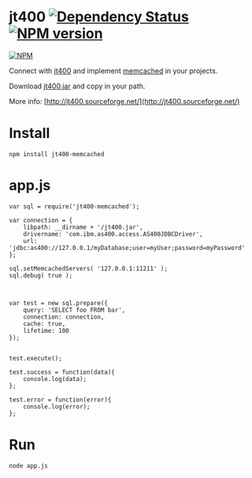 # jt400 [![Dependency Status](https://david-dm.org/patriksimek/jt400-memcached.png)](https://david-dm.org/patriksimek/jt400-memcached) [![NPM version](https://badge.fury.io/js/jt400-memcached.png)](http://badge.fury.io/js/jt400-memcached)

[![NPM](https://nodei.co/npm/jt400-memcached.png)](https://nodei.co/npm/jt400/)

Connect with [jt400](https://npmjs.org/package/jt400) and implement [memcached](https://npmjs.org/package/memcached) in your projects.

Download [jt400.jar](http://sourceforge.net/projects/jt400-memcached/) and copy in your path.

More info: [http://jt400.sourceforge.net/](http://jt400.sourceforge.net/)


# Install
    npm install jt400-memcached

# app.js
    var sql = require('jt400-memcached');
    
    var connection = {
        libpath: __dirname + '/jt400.jar',
        drivername: 'com.ibm.as400.access.AS400JDBCDriver',
        url: 'jdbc:as400://127.0.0.1/myDatabase;user=myUser;password=myPassword'
    };
    
    sql.setMemcachedServers( '127.0.0.1:11211' );
    sql.debug( true );
    
    
    
    var test = new sql.prepare({
        query: 'SELECT foo FROM bar',
        connection: connection,
        cache: true,
        lifetime: 100
    });
    
    
    test.execute();
    
    test.success = function(data){
        console.log(data);
    };
    
    test.error = function(error){
        console.log(error);
    };

# Run
    node app.js